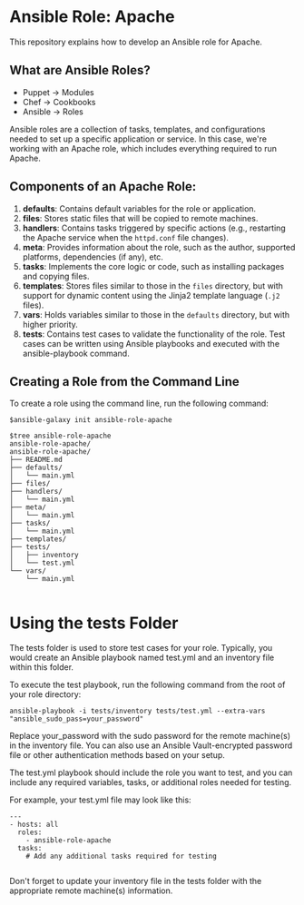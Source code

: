 # Ansible Role: Apache

This repository explains how to develop an Ansible role for Apache.

## What are Ansible Roles?

- Puppet -> Modules
- Chef -> Cookbooks
- Ansible -> Roles

Ansible roles are a collection of tasks, templates, and configurations needed to set up a specific application or service. In this case, we're working with an Apache role, which includes everything required to run Apache.

## Components of an Apache Role:

1. **defaults**: Contains default variables for the role or application.
2. **files**: Stores static files that will be copied to remote machines.
3. **handlers**: Contains tasks triggered by specific actions (e.g., restarting the Apache service when the `httpd.conf` file changes).
4. **meta**: Provides information about the role, such as the author, supported platforms, dependencies (if any), etc.
5. **tasks**: Implements the core logic or code, such as installing packages and copying files.
6. **templates**: Stores files similar to those in the `files` directory, but with support for dynamic content using the Jinja2 template language (`.j2` files).
7. **vars**: Holds variables similar to those in the `defaults` directory, but with higher priority.
8. **tests**: Contains test cases to validate the functionality of the role. Test cases can be written using Ansible playbooks and executed with the ansible-playbook command.

## Creating a Role from the Command Line

To create a role using the command line, run the following command:

```
$ansible-galaxy init ansible-role-apache

$tree ansible-role-apache
ansible-role-apache/
ansible-role-apache/
├── README.md
├── defaults/
│   └── main.yml
├── files/
├── handlers/
│   └── main.yml
├── meta/
│   └── main.yml
├── tasks/
│   └── main.yml
├── templates/
├── tests/
│   ├── inventory
│   └── test.yml
└── vars/
    └── main.yml


```

# Using the tests Folder

The tests folder is used to store test cases for your role. Typically, you would create an Ansible playbook named test.yml and an inventory file within this folder.

To execute the test playbook, run the following command from the root of your role directory:

```
ansible-playbook -i tests/inventory tests/test.yml --extra-vars "ansible_sudo_pass=your_password"

```

Replace your_password with the sudo password for the remote machine(s) in the inventory file. You can also use an Ansible Vault-encrypted password file or other authentication methods based on your setup.

The test.yml playbook should include the role you want to test, and you can include any required variables, tasks, or additional roles needed for testing.

For example, your test.yml file may look like this:

```
---
- hosts: all
  roles:
    - ansible-role-apache
  tasks:
    # Add any additional tasks required for testing


```

Don't forget to update your inventory file in the tests folder with the appropriate remote machine(s) information.

